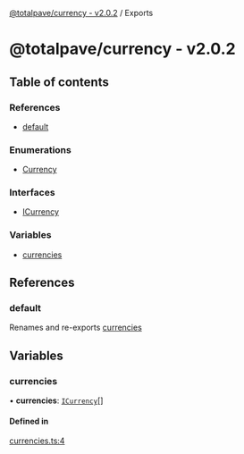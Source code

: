 [@totalpave/currency - v2.0.2](README.md) / Exports

# @totalpave/currency - v2.0.2

## Table of contents

### References

- [default](modules.md#default)

### Enumerations

- [Currency](enums/Currency.md)

### Interfaces

- [ICurrency](interfaces/ICurrency.md)

### Variables

- [currencies](modules.md#currencies)

## References

### default

Renames and re-exports [currencies](modules.md#currencies)

## Variables

### currencies

• **currencies**: [`ICurrency`](interfaces/ICurrency.md)[]

#### Defined in

[currencies.ts:4](https://github.com/totalpave/currency/blob/e820295/src/currencies.ts#L4)
